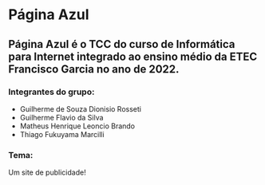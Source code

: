 # Página Azul
## Página Azul é o TCC do curso de Informática para Internet integrado ao ensino médio da ETEC Francisco Garcia no ano de 2022.

### Integrantes do grupo:
- Guilherme de Souza Dionisio Rosseti
- Guilherme Flavio da Silva
- Matheus Henrique Leoncio Brando
- Thiago Fukuyama Marcilli

### Tema:
Um site de publicidade!

